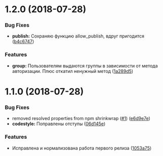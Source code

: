 <a name="1.2.0"></a>
# 1.2.0 (2018-07-28)


### Bug Fixes

* **publish:** Сохраняю функцию allow_publish, вдруг пригодится ([b4c6747](https://github.com/tutu-ru/verdaccio-activedirectory/commit/b4c6747))


### Features

* **group:** Пользователям выдаются группы в зависимости от метода авторизации. Плюс откатил ненужный метод ([1a289d5](https://github.com/tutu-ru/verdaccio-activedirectory/commit/1a289d5))



<a name="1.1.0"></a>
# 1.1.0 (2018-07-28)


### Bug Fixes

* removed resolved properties from npm shrinkwrap ([#1](https://github.com/tutu-ru/verdaccio-activedirectory/issues/1)) ([e6d9e7e](https://github.com/tutu-ru/verdaccio-activedirectory/commit/e6d9e7e))
* **codestyle:** Поправлены отступы ([06d145e](https://github.com/tutu-ru/verdaccio-activedirectory/commit/06d145e))


### Features

* Исправлена и нормализована работа первого релиза ([1053a75](https://github.com/tutu-ru/verdaccio-activedirectory/commit/1053a75))



